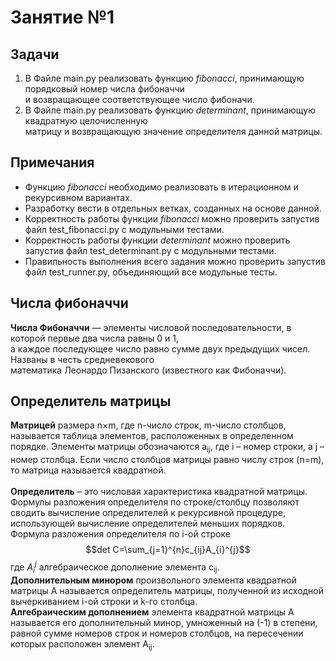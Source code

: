 # Занятие №1  
## Задачи  
1. В Файле main.py реализовать функцию *fibonacci*, принимающую порядковый номер числа фибоначчи   
и возвращающее соответствующее число фибоначи.  
2. В Файле main.py реализовать функцию *determinant*, принимающую квадратную целочисленную   
матрицу и возвращающую значение определителя данной матрицы.  
## Примечания  
- Функцию *fibonacci* необходимо реализовать в итерационном и рекурсивном вариантах.  
- Разработку вести в отдельных ветках, созданных на основе данной.  
- Корректность работы функции *fibonacci* можно проверить запустив файл test_fibonacci.py с модульными тестами.  
- Корректность работы функции *determinant* можно проверить запустив файл test_determinant.py с модульными тестами.  
- Правильность выполнения всего задания  можно проверить запустив файл test_runner.py, объединяющий все модульные тесты.  
  
## Числа фибоначчи  
**Числа Фибоначчи** — элементы числовой последовательности, в которой первые два числа равны 0 и 1,   
а каждое последующее число равно сумме двух предыдущих чисел. Названы в честь средневекового   
математика Леонардо Пизанского (известного как Фибоначчи).  
  
## Определитель матрицы  
**Матрицей** размера n×m, где n-число строк, m-число столбцов, называется таблица элементов, 
расположенных в определенном порядке. Элементы матрицы обозначаются a<sub>ij</sub>, где i – 
номер строки, а j – номер столбца. Если число столбцов матрицы равно числу строк (n=m), то матрица называется квадратной.  
<br/>**Определитель** – это числовая характеристика квадратной матрицы. Формулы разложения 
определителя по строке/столбцу позволяют сводить вычисление определителей к рекурсивной 
процедуре, использующей вычисление определителей меньших порядков.
<br/>Формула разложения определителя по i-ой строке 
$$det C=\sum_{j=1}^{n}c_{ij}A_{i}^{j}$$
где $A_{i}^{j}$ алгебраическое дополнение элемента c<sub>ij</sub>.
<br/>**Дополнительным  минором** произвольного элемента квадратной матрицы А называется 
определитель матрицы, полученной из исходной вычеркиванием i-ой строки и k-го столбца.
<br/>**Алгебраическим дополнением** элемента квадратной матрицы А называется его дополнительный 
минор, умноженный на (-1) в степени, равной сумме номеров строк и номеров столбцов, на
пересечении которых расположен элемент A<sub>ij</sub>.